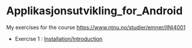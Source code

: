 # Applikasjonsutvikling_for_Android
My exercises for the course https://www.ntnu.no/studier/emner/IINI4001

* Exercise 1 : [Installation/Introduction](/exercise1)
